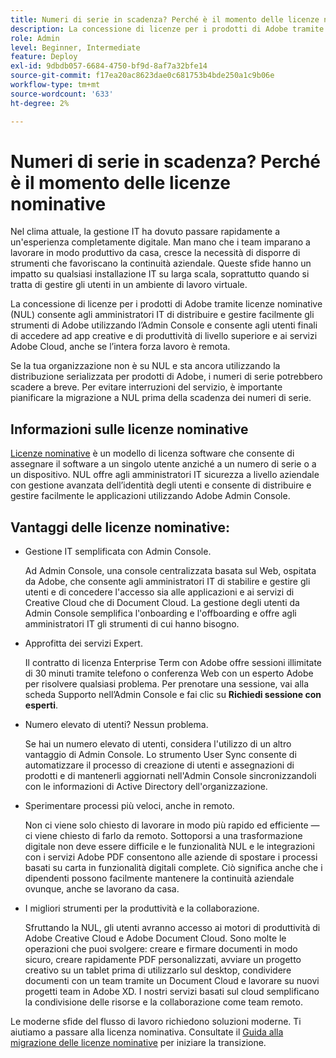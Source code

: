 ```yaml
---
title: Numeri di serie in scadenza? Perché è il momento delle licenze nominative
description: La concessione di licenze per i prodotti di Adobe tramite licenze nominative (NUL) consente agli amministratori IT di distribuire e gestire facilmente gli strumenti di Adobe utilizzando l’Admin Console e consente agli utenti finali di accedere ad app creative e di produttività di livello superiore e ai servizi Adobe Cloud, anche se l’intera forza lavoro è remota
role: Admin
level: Beginner, Intermediate
feature: Deploy
exl-id: 9dbdb057-6684-4750-bf9d-8af7a32bfe14
source-git-commit: f17ea20ac8623dae0c681753b4bde250a1c9b06e
workflow-type: tm+mt
source-wordcount: '633'
ht-degree: 2%

---
```


# Numeri di serie in scadenza? Perché è il momento delle licenze nominative

Nel clima attuale, la gestione IT ha dovuto passare rapidamente a un&#39;esperienza completamente digitale. Man mano che i team imparano a lavorare in modo produttivo da casa, cresce la necessità di disporre di strumenti che favoriscano la continuità aziendale. Queste sfide hanno un impatto su qualsiasi installazione IT su larga scala, soprattutto quando si tratta di gestire gli utenti in un ambiente di lavoro virtuale.

La concessione di licenze per i prodotti di Adobe tramite licenze nominative (NUL) consente agli amministratori IT di distribuire e gestire facilmente gli strumenti di Adobe utilizzando l’Admin Console e consente agli utenti finali di accedere ad app creative e di produttività di livello superiore e ai servizi Adobe Cloud, anche se l’intera forza lavoro è remota.

Se la tua organizzazione non è su NUL e sta ancora utilizzando la distribuzione serializzata per prodotti di Adobe, i numeri di serie potrebbero scadere a breve. Per evitare interruzioni del servizio, è importante pianificare la migrazione a NUL prima della scadenza dei numeri di serie.

## Informazioni sulle licenze nominative

[Licenze nominative](https://helpx.adobe.com/enterprise/using/licensing.html) è un modello di licenza software che consente di assegnare il software a un singolo utente anziché a un numero di serie o a un dispositivo. NUL offre agli amministratori IT sicurezza a livello aziendale con gestione avanzata dell’identità degli utenti e consente di distribuire e gestire facilmente le applicazioni utilizzando Adobe Admin Console.

## Vantaggi delle licenze nominative:

* Gestione IT semplificata con Admin Console.

  Ad Admin Console, una console centralizzata basata sul Web, ospitata da Adobe, che consente agli amministratori IT di stabilire e gestire gli utenti e di concedere l&#39;accesso sia alle applicazioni e ai servizi di Creative Cloud che di Document Cloud. La gestione degli utenti da Admin Console semplifica l&#39;onboarding e l&#39;offboarding e offre agli amministratori IT gli strumenti di cui hanno bisogno.

* Approfitta dei servizi Expert.

  Il contratto di licenza Enterprise Term con Adobe offre sessioni illimitate di 30 minuti tramite telefono o conferenza Web con un esperto Adobe per risolvere qualsiasi problema. Per prenotare una sessione, vai alla scheda Supporto nell’Admin Console e fai clic su **Richiedi sessione con esperti**.

* Numero elevato di utenti? Nessun problema.

  Se hai un numero elevato di utenti, considera l&#39;utilizzo di un altro vantaggio di Admin Console. Lo strumento User Sync consente di automatizzare il processo di creazione di utenti e assegnazioni di prodotti e di mantenerli aggiornati nell&#39;Admin Console sincronizzandoli con le informazioni di Active Directory dell&#39;organizzazione.

* Sperimentare processi più veloci, anche in remoto.

  Non ci viene solo chiesto di lavorare in modo più rapido ed efficiente — ci viene chiesto di farlo da remoto. Sottoporsi a una trasformazione digitale non deve essere difficile e le funzionalità NUL e le integrazioni con i servizi Adobe PDF consentono alle aziende di spostare i processi basati su carta in funzionalità digitali complete. Ciò significa anche che i dipendenti possono facilmente mantenere la continuità aziendale ovunque, anche se lavorano da casa.

* I migliori strumenti per la produttività e la collaborazione.

  Sfruttando la NUL, gli utenti avranno accesso ai motori di produttività di Adobe Creative Cloud e Adobe Document Cloud. Sono molte le operazioni che puoi svolgere: creare e firmare documenti in modo sicuro, creare rapidamente PDF personalizzati, avviare un progetto creativo su un tablet prima di utilizzarlo sul desktop, condividere documenti con un team tramite un Document Cloud e lavorare su nuovi progetti team in Adobe XD. I nostri servizi basati sul cloud semplificano la condivisione delle risorse e la collaborazione come team remoto.

Le moderne sfide del flusso di lavoro richiedono soluzioni moderne. Ti aiutiamo a passare alla licenza nominativa. Consultate il [Guida alla migrazione delle licenze nominative](https://offers.adobe.com/content/dam/offer-manager/en/na/marketing/CCE/Adobe_Named_User_Licensing_Migration_Guide.pdf) per iniziare la transizione.
